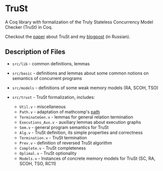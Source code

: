 # TruSt
A Coq library with formalization of the Truly Stateless Concurrency Model Checker (TruSt) in Coq. 

Checkout the [paper](https://people.mpi-sws.org/~viktor/papers/popl2022-trust.pdf) about TruSt and my [blogpost](https://habr.com/ru/company/JetBrains-education/blog/589343/) (in Russian).

## Description of Files

- `src/lib` - common definitions, lemmas
- `src/basic` - definitions and lemmas about some common notions on semantics of concurrent programs 
- `src/models` - definitions of some weak memory models (RA, SCOH, TSO)
- `src/trust` - TruSt formalization, includes:

   - `Util.v` - miscellaneous 
   - `Path.v` - adaptation of mathcomp's [path](https://github.com/math-comp/math-comp/blob/master/mathcomp/ssreflect/path.v)
   - `TerminateGen.v` - lemmas for general relation termination
   - `Executions_Aux.v` - auxiliary lemmas about execution graphs
   - `Sem.v` - general program semantics for TruSt
   - `Alg.v` - TruSt definition, its simple properties and correctness 
   - `Termination.v` - TruSt termination
   - `Prev.v` - definition of reversed TruSt algorithm
   - `Complete.v` - TruSt completeness
   - `Oplimal.v` - TruSt optionality
   - `Models.v` - Instances of concrete memory models for TruSt (SC, RA, SCOH, TSO, RC11)
